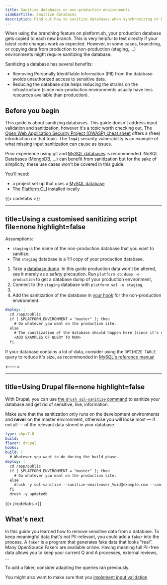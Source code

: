 ```yaml
---
title: Sanitize databases on non-production environments
sidebarTitle: Sanitize databases
description: Find out how to sanitize databases when synchronizing or branching data from production to non-production environments.
---
```


<!-- 
When to use
  When there is a single outcome a user wants to achieve.
  When you want to explain how to get to the outcome in ordered steps.
  https://diataxis.fr/how-to-guides/ 

How to use
  1. Copy this template into the right directory in /src/docs/.
  2. Rename it to match the title.
  3. Replace the following content with your own.
-->

When using the branching feature on platform.sh, your production database gets copied to each new branch.
This is very helpful to test directly if your latest code changes work as expected.
However, in some cases, branching, or copying data from production to non-production (staging, ...) environments might require sanitizing the database.

Sanitizing a database has several benefits: 
- Removing Personally Identifiable Information (PII) from the database avoids unauthorized access to sensitive data.
- Reducing the database size helps reducing the strains on the infrastructure (since non-production environments usually have less resources available than production).

## Before you begin

This guide is about sanitizing databases.
This guide doesn't address input validation and sanitization, however it's a topic worth checking out.
The [Open Web Application Security Project (OWASP) cheat sheet](https://cheatsheetseries.owasp.org/cheatsheets/Input_Validation_Cheat_Sheet.html#goals-of-input-validation) offers a (free) introduction on that topic. 
The `log4j` security vulnerability is an example of what missing input sanitization can cause as issues.

Prior experience using git and [MySQL databases](../configuration/services/mysql/_index.md) is recommended.
NoSQL Databases ([MongoDB](../configuration/services/mongodb/_index.md), ...) can benefit from sanitization but for the sake of simplicity, these use cases won't be covered in this guide.

You'll need:
- a project set up that uses a [MySQL database](../configuration/services/mysql/_index.md)
- The [Platform CLI](/development/cli/_index.md#cli-command-line-interface) installed locally

{{< codetabs >}}

---
title=Using a customised sanitizing script
file=none
highlight=false
---

Assumptions:
- `staging` is the name of the non-production database that you want to sanitize.
- The `staging` database is a 1:1 copy of your production database.

1. Take a [database dump](../configuration/services/mysql.md#exporting-data). In this guide production data won't be altered, see it merely as a safety precaution. Run `platform db:dump -e production` to get a database dump of your production environment,
1. Connect to the `staging` database with `platform sql -e staging`,
1. <ADD EXAMPLES OF QUERY TO RUN>
1. Add the sanitization of the database in [your hook](../user_guide/reference/platform-app-yaml.html#hooks) for the non-production environment. 
```yaml
deploy: |
  cd /app/public
  if [ $PLATFORM_ENVIRONMENT = "master" ]; then
    # Do whatever you want on the production site.
  else
    # The sanitization of the database should happen here (since it's non-production)
    <ADD EXAMPLES OF QUERY TO RUN>
  fi
```

If your database contains a lot of data, consider using the `OPTIMIZE TABLE` query to reduce it's size, 
as recommended in [MySQL's reference manual](https://dev.mysql.com/doc/refman/8.0/en/optimize-table.html)

<--->

---
title=Using Drupal
file=none
highlight=false
---

With Drupal, you can use [the `drush sql-sanitize` command](https://www.drupal.org/project/database_sanitize) to sanitize your database and get rid of sensitive, live, information.

Make sure that the sanitization only runs on the development environments and **never** on the master environment, otherwise you will loose most — if not all — of the relevant data stored in your database.

```yaml
type: php:7.0
build:
flavor: drupal
hooks:
build: |
  # Whatever you want to do during the build phase.
deploy: |
  cd /app/public
  if [ $PLATFORM_ENVIRONMENT = "master" ]; then
    # Do whatever you want on the production site.
  else
    drush -y sql-sanitize --sanitize-email=user_%uid@example.com --sanitize-password=custompassword
  fi
  drush -y updatedb
```

{{< /codetabs >}}


## What's next

In this guide you learned how to remove sensitive data from a database. 
To keep meaningful data that's not PII-relevant, you could add a `faker` into the process.
A `faker` is a program that generates fake data that looks "real". 
Many OpenSource Fakers are available online.
Having meaning full PII-free data allows you to keep your current Q and A processes, external reviews, ...

To add a faker, consider adapting the queries ran previously.

You might also want to make sure that you [implement input validation](https://cheatsheetseries.owasp.org/cheatsheets/Input_Validation_Cheat_Sheet.html#goals-of-input-validation).
